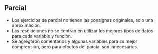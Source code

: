 ## Parcial

- Los ejercicios de parcial no tienen las consignas originales, solo una aproximación.
- Las resoluciones no se centran en utilizar los mejores tipos de datos para cada variable y función.
- Se agregaron comentarios y algunas variables para su mejor comprensión, pero para efectos del parcial son innecesarios.
